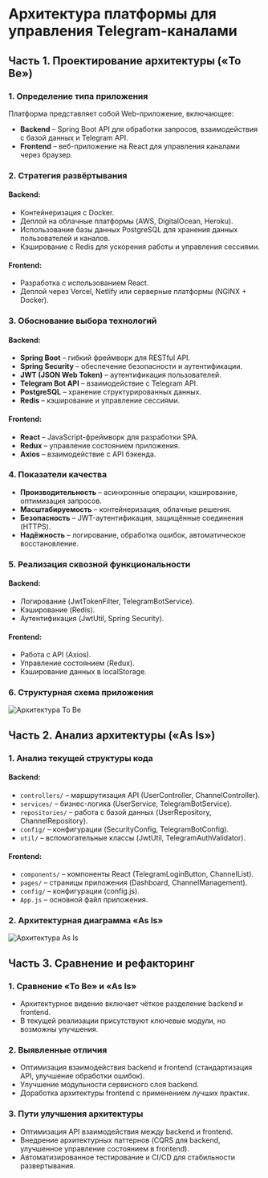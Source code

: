 # Архитектура платформы для управления Telegram-каналами

## Часть 1. Проектирование архитектуры («To Be»)

### 1. Определение типа приложения
Платформа представляет собой Web-приложение, включающее:

- **Backend** – Spring Boot API для обработки запросов, взаимодействия с базой данных и Telegram API.
- **Frontend** – веб-приложение на React для управления каналами через браузер.

### 2. Стратегия развёртывания
#### Backend:
- Контейнеризация с Docker.
- Деплой на облачные платформы (AWS, DigitalOcean, Heroku).
- Использование базы данных PostgreSQL для хранения данных пользователей и каналов.
- Кэширование с Redis для ускорения работы и управления сессиями.

#### Frontend:
- Разработка с использованием React.
- Деплой через Vercel, Netlify или серверные платформы (NGINX + Docker).

### 3. Обоснование выбора технологий
#### Backend:
- **Spring Boot** – гибкий фреймворк для RESTful API.
- **Spring Security** – обеспечение безопасности и аутентификации.
- **JWT (JSON Web Token)** – аутентификация пользователей.
- **Telegram Bot API** – взаимодействие с Telegram API.
- **PostgreSQL** – хранение структурированных данных.
- **Redis** – кэширование и управление сессиями.

#### Frontend:
- **React** – JavaScript-фреймворк для разработки SPA.
- **Redux** – управление состоянием приложения.
- **Axios** – взаимодействие с API бэкенда.

### 4. Показатели качества
- **Производительность** – асинхронные операции, кэширование, оптимизация запросов.
- **Масштабируемость** – контейнеризация, облачные решения.
- **Безопасность** – JWT-аутентификация, защищённые соединения (HTTPS).
- **Надёжность** – логирование, обработка ошибок, автоматическое восстановление.

### 5. Реализация сквозной функциональности
#### Backend:
- Логирование (JwtTokenFilter, TelegramBotService).
- Кэширование (Redis).
- Аутентификация (JwtUtil, Spring Security).

#### Frontend:
- Работа с API (Axios).
- Управление состоянием (Redux).
- Кэширование данных в localStorage.

### 6. Структурная схема приложения
![Архитектура To Be](../pics/arch1.png)

## Часть 2. Анализ архитектуры («As Is»)

### 1. Анализ текущей структуры кода
#### Backend:
- `controllers/` – маршрутизация API (UserController, ChannelController).
- `services/` – бизнес-логика (UserService, TelegramBotService).
- `repositories/` – работа с базой данных (UserRepository, ChannelRepository).
- `config/` – конфигурации (SecurityConfig, TelegramBotConfig).
- `util/` – вспомогательные классы (JwtUtil, TelegramAuthValidator).

#### Frontend:
- `components/` – компоненты React (TelegramLoginButton, ChannelList).
- `pages/` – страницы приложения (Dashboard, ChannelManagement).
- `config/` – конфигурации (config.js).
- `App.js` – основной файл приложения.

### 2. Архитектурная диаграмма «As Is»
![Архитектура As Is](../pics/arch2.png)

## Часть 3. Сравнение и рефакторинг

### 1. Сравнение «To Be» и «As Is»
- Архитектурное видение включает чёткое разделение backend и frontend.
- В текущей реализации присутствуют ключевые модули, но возможны улучшения.

### 2. Выявленные отличия
- Оптимизация взаимодействия backend и frontend (стандартизация API, улучшение обработки ошибок).
- Улучшение модульности сервисного слоя backend.
- Доработка архитектуры frontend с применением лучших практик.

### 3. Пути улучшения архитектуры
- Оптимизация API взаимодействия между backend и frontend.
- Внедрение архитектурных паттернов (CQRS для backend, улучшенное управление состоянием в frontend).
- Автоматизированное тестирование и CI/CD для стабильности развертывания.
